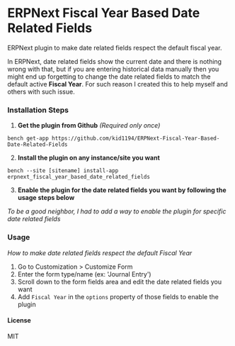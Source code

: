 # ERPNext Fiscal Year Based Date Related Fields
ERPNext plugin to make date related fields respect the default fiscal year.

In ERPNext, date related fields show the current date and there is nothing wrong with that, but if you are entering historical data manually then you might end up forgetting to change the date related fields to match the default active **Fiscal Year**.
For such reason I created this to help myself and others with such issue.


### Installation Steps
1. **Get the plugin from Github** *(Required only once)*

`bench get-app https://github.com/kid1194/ERPNext-Fiscal-Year-Based-Date-Related-Fields`

2. **Install the plugin on any instance/site you want**

`bench --site [sitename] install-app erpnext_fiscal_year_based_date_related_fields`

3. **Enable the plugin for the date related fields you want by following the usage steps below**

*To be a good neighbor, I had to add a way to enable the plugin for specific date related fields*


### Usage
*How to make date related fields respect the default Fiscal Year*
1. Go to Customization > Customize Form
2. Enter the form type/name (ex: 'Journal Entry')
3. Scroll down to the form fields area and edit the date related fields you want
4. Add `Fiscal Year` in the `options` property of those fields to enable the plugin


#### License
MIT
